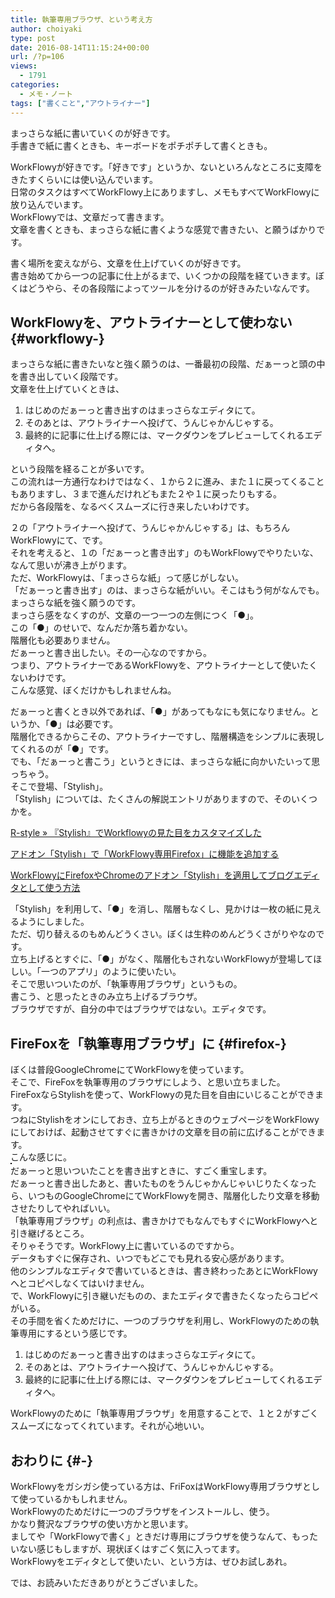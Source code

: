 ```yaml
---
title: 執筆専用ブラウザ、という考え方
author: choiyaki
type: post
date: 2016-08-14T11:15:24+00:00
url: /?p=106
views:
  - 1791
categories:
  - メモ・ノート
tags: ["書くこと","アウトライナー"]
---
```

まっさらな紙に書いていくのが好きです。  
手書きで紙に書くときも、キーボードをポチポチして書くときも。

WorkFlowyが好きです。「好きです」というか、ないといろんなところに支障をきたすくらいには使い込んでいます。  
日常のタスクはすべてWorkFlowy上にありますし、メモもすべてWorkFlowyに放り込んでいます。  
WorkFlowyでは、文章だって書きます。  
文章を書くときも、まっさらな紙に書くような感覚で書きたい、と願うばかりです。

書く場所を変えながら、文章を仕上げていくのが好きです。  
書き始めてから一つの記事に仕上がるまで、いくつかの段階を経ていきます。ぼくはどうやら、その各段階によってツールを分けるのが好きみたいなんです。

## WorkFlowyを、アウトライナーとして使わない {#workflowy-}

まっさらな紙に書きたいなと強く願うのは、一番最初の段階、だぁーっと頭の中を書き出していく段階です。  
文章を仕上げていくときは、

  1. はじめのだぁーっと書き出すのはまっさらなエディタにて。
  2. そのあとは、アウトライナーへ投げて、うんじゃかんじゃする。
  3. 最終的に記事に仕上げる際には、マークダウンをプレビューしてくれるエディタへ。

という段階を経ることが多いです。  
この流れは一方通行なわけではなく、１から２に進み、また１に戻ってくることもありますし、３まで進んだけれどもまた２や１に戻ったりもする。  
だから各段階を、なるべくスムーズに行き来したいわけです。

２の「アウトライナーへ投げて、うんじゃかんじゃする」は、もちろんWorkFlowyにて、です。  
それを考えると、１の「だぁーっと書き出す」のもWorkFlowyでやりたいな、なんて思いが沸き上がります。  
ただ、WorkFlowyは、「まっさらな紙」って感じがしない。  
「だぁーっと書き出す」のは、まっさらな紙がいい。そこはもう何がなんでも。まっさらな紙を強く願うのです。  
まっさら感をなくすのが、文章の一つ一つの左側につく「●」。  
この「●」のせいで、なんだか落ち着かない。  
階層化も必要ありません。  
だぁーっと書き出したい。その一心なのですから。  
つまり、アウトライナーであるWorkFlowyを、アウトライナーとして使いたくないわけです。  
こんな感覚、ぼくだけかもしれませんね。

だぁーっと書くとき以外であれば、「●」があってもなにも気になりません。というか、「●」は必要です。  
階層化できるからこその、アウトライナーですし、階層構造をシンプルに表現してくれるのが「●」です。  
でも、「だぁーっと書こう」というときには、まっさらな紙に向かいたいって思っちゃう。  
そこで登場、「Stylish」。  
「Stylish」については、たくさんの解説エントリがありますので、そのいくつかを。

[R-style » 『Stylish』でWorkflowyの見た目をカスタマイズした][1]

[アドオン「Stylish」で「WorkFlowy専用Firefox」に機能を追加する][2]

[WorkFlowyにFirefoxやChromeのアドオン「Stylish」を適用してブログエディタとして使う方法][3]

「Stylish」を利用して、「●」を消し、階層もなくし、見かけは一枚の紙に見えるようにしました。  
ただ、切り替えるのもめんどうくさい。ぼくは生粋のめんどうくさがりやなのです。  
立ち上げるとすぐに、「●」がなく、階層化もされないWorkFlowyが登場してほしい。「一つのアプリ」のように使いたい。  
そこで思いついたのが、「執筆専用ブラウザ」というもの。  
書こう、と思ったときのみ立ち上げるブラウザ。  
ブラウザですが、自分の中ではブラウザではない。エディタです。

## FireFoxを「執筆専用ブラウザ」に {#firefox-}

ぼくは普段GoogleChromeにてWorkFlowyを使っています。  
そこで、FireFoxを執筆専用のブラウザにしよう、と思い立ちました。  
FireFoxならStylishを使って、WorkFlowyの見た目を自由にいじることができます。  
つねにStylishをオンにしておき、立ち上がるときのウェブページをWorkFlowyにしておけば、起動させてすぐに書きかけの文章を目の前に広げることができます。  
こんな感じに。  
<a href="https://www.flickr.com/photos/57988299@N08/28306759574" target="_blank" rel="nofollow"><img src="https://i2.wp.com/farm9.static.flickr.com/8662/28306759574_cc04697ee6.jpg?w=660" alt="" title="firefox by choiyaki, on Flickr" style="border: 1px solid black;" data-recalc-dims="1" /></a>  
だぁーっと思いついたことを書き出すときに、すごく重宝します。  
だぁーっと書き出したあと、書いたものをうんじゃかんじゃいじりたくなったら、いつものGoogleChromeにてWorkFlowyを開き、階層化したり文章を移動させたりしてやればいい。  
「執筆専用ブラウザ」の利点は、書きかけでもなんでもすぐにWorkFlowyへと引き継げるところ。  
そりゃそうです。WorkFlowy上に書いているのですから。  
データもすぐに保存され、いつでもどこでも見れる安心感があります。  
他のシンプルなエディタで書いているときは、書き終わったあとにWorkFlowyへとコピペしなくてはいけません。  
で、WorkFlowyに引き継いだものの、またエディタで書きたくなったらコピペがいる。  
その手間を省くためだけに、一つのブラウザを利用し、WorkFlowyのための執筆専用にするという感じです。

  1. はじめのだぁーっと書き出すのはまっさらなエディタにて。
  2. そのあとは、アウトライナーへ投げて、うんじゃかんじゃする。
  3. 最終的に記事に仕上げる際には、マークダウンをプレビューしてくれるエディタへ。

WorkFlowyのために「執筆専用ブラウザ」を用意することで、１と２がすごくスムーズになってくれています。それが心地いい。

## おわりに {#-}

WorkFlowyをガシガシ使っている方は、FriFoxはWorkFlowy専用ブラウザとして使っているかもしれません。  
WorkFlowyのためだけに一つのブラウザをインストールし、使う。  
かなり贅沢なブラウザの使い方かと思います。  
ましてや「WorkFlowyで書く」ときだけ専用にブラウザを使うなんて、もったいない感じもしますが、現状ぼくはすごく気に入ってます。  
WorkFlowyをエディタとして使いたい、という方は、ぜひお試しあれ。

では、お読みいただきありがとうございました。

 [1]: http://rashita.net/blog/?p=15453
 [2]: http://www.tjsg-kokoro.com/2015/08/16/stylish-myworkflowy/
 [3]: http://pasokatu.com/7315